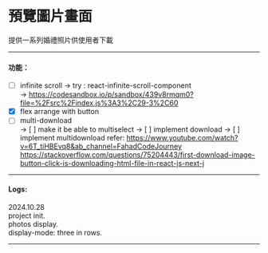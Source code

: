 # 預覽圖片畫面

提供一系列婚禮照片供使用者下載

---

#### 功能：

- [ ] infinite scroll
      -> try : react-infinite-scroll-component  
      -> https://codesandbox.io/p/sandbox/439v8rmqm0?file=%2Fsrc%2Findex.js%3A3%2C29-3%2C60
- [x] flex arrange with button
- [ ] multi-download  
      -> [ ] make it be able to multiselect
      -> [ ] implement download
      -> [ ] implement multidownload
      refer: https://www.youtube.com/watch?v=6T_tiHBEvq8&ab_channel=FahadCodeJourney  
             https://stackoverflow.com/questions/75204443/first-download-image-button-click-is-downloading-html-file-in-react-js-next-j
---

#### Logs:

2024.10.28  
  project init.  
  photos display.  
  display-mode: three in rows.  

---

